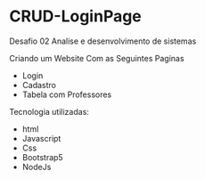 # CRUD-LoginPage
Desafio 02 Analise e desenvolvimento de sistemas


Criando um Website Com as Seguintes Paginas

- Login
- Cadastro
- Tabela com Professores

Tecnologia utilizadas:

- html
- Javascript
- Css
- Bootstrap5
- NodeJs 
